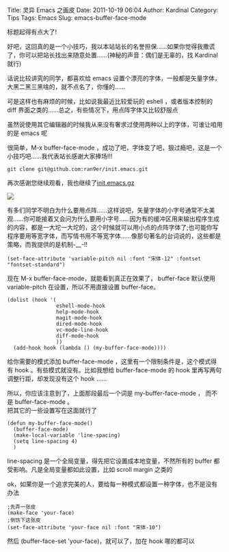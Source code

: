 Title: 灵异 Emacs 之画皮
Date: 2011-10-19 06:04
Author: Kardinal
Category: Tips
Tags: Emacs
Slug: emacs-buffer-face-mode

标题起得有点大了!

好吧，这回真的是一个小技巧，我以本站站长的名誉担保……如果你觉得我撒谎了，你可以把站长找出来随意处置……(神秘的声音：偶们是无辜的，找
Kardinal 就行)

话说比较讲究的同学，都喜欢给 emacs
设置个漂亮的字体，一般都是矢量字体，大黑二黑三黑啥的，就不点名了，你懂的……

可是这样也有麻烦的时候，比如说我最近比较爱玩的 eshell ，或者版本控制的
diff 界面之类的……总之，有些情况下，用点阵字体又比较舒服点

虽然说使用其它编辑器的时候我从来没有奢求过使用两种以上的字体，可谁让咱用的是
emacs 呢

很简单，M-x buffer-face-mode
，成功了吧，字体变了吧，狠过瘾吧，这是一个小技巧吧……我代表站长感谢大家捧场!!!  

    git clone git@github.com:ran9er/init.emacs.git

  

再次感谢您继续观看，我也继续了[init.emacs.gz](http://linuxtoy.org/img/2011/10/initemacs.zip)  

[![](http://linuxtoy.org/img/2011/10/eshell1.png)](http://linuxtoy.org/img/2011/10/eshell1.png)

有多们同学不明白为什么要用点阵……这样说吧，矢量字体的小字号通常不太美观……你可能接着又会问为什么要用小字号……因为有的缓冲区用来输出程序生成的内容，都是一大坨一大坨的，这个时候就可以用小点的点阵字体了;也可能你写程序要用等宽字体，而写情书用不等宽字体……像那句著名的台词说的，这些都是策略，而我提供的是机制-\_\_-!!

    (set-face-attribute 'variable-pitch nil :font "宋体-12" :fontset "fontset-standard")

现在 M-x buffer-face-mode，就能看到真正在效果了， buffer-face 默认使用
variable-pitch 在设置，所以不用直接设置 buffer-face。

    (dolist (hook '(
                    eshell-mode-hook
                    help-mode-hook
                    magit-mode-hook
                    dired-mode-hook
                    vc-mode-line-hook
                    diff-mode-hook 
                    ))
      (add-hook hook (lambda () (my-buffer-face-mode))))

给你需要的模式添加 buffer-face-mode ，这里有一个限制条件是，这个模式得有
hook 。有些模式就没有。比如我想给 buffer-face-mode 的 hook
里再写两句调整行距，却发现没有这个 hook ……

所以，你应该注意到了，上面那段最后一个词是 my-buffer-face-mode ， 而不是
buffer-face-mode 。  
把其它的一些设置写在这面就行了

    (defun my-buffer-face-mode()
      (buffer-face-mode)
      (make-local-variable 'line-spacing)
      (setq line-spacing 4)
      )

line-spacing 是一个全局变量，得先把它设置成本地变量，不然所有的 buffer
都受影响。凡是全局变量都如此设置，比如 scroll margin 之类的

ok，如果你是一个追求完美的人，要给每一种模式都设置一种字体，也不是没有办法

    ;先弄一张皮
    (make-face 'your-face)
    ;倒饬下这张皮
    (set-face-attribute 'your-face nil :font "宋体-10")

然后 (buffer-face-set 'your-face)，就可以了，加在 hook 哪的都可以
